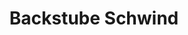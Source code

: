 ---
title: "Backstube Schwind"
url: /seeheim-jugenheim/backstube-schwind-darmstaedter-strasse/
shop: Bäckerei
---
